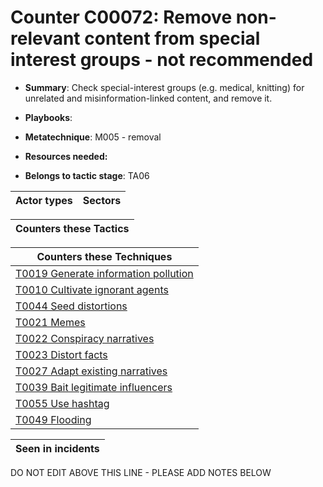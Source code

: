 # Counter C00072: Remove non-relevant content from special interest groups - not recommended

* **Summary**: Check special-interest groups (e.g. medical, knitting) for unrelated and misinformation-linked content, and remove it. 

* **Playbooks**: 

* **Metatechnique**: M005 - removal

* **Resources needed:** 

* **Belongs to tactic stage**: TA06


| Actor types | Sectors |
| ----------- | ------- |



| Counters these Tactics |
| ---------------------- |



| Counters these Techniques |
| ------------------------- |
| [T0019 Generate information pollution](../techniques/T0019.md) |
| [T0010 Cultivate ignorant agents](../techniques/T0010.md) |
| [T0044 Seed distortions](../techniques/T0044.md) |
| [T0021 Memes](../techniques/T0021.md) |
| [T0022 Conspiracy narratives](../techniques/T0022.md) |
| [T0023 Distort facts](../techniques/T0023.md) |
| [T0027 Adapt existing narratives](../techniques/T0027.md) |
| [T0039 Bait legitimate influencers](../techniques/T0039.md) |
| [T0055 Use hashtag](../techniques/T0055.md) |
| [T0049 Flooding](../techniques/T0049.md) |



| Seen in incidents |
| ----------------- |


DO NOT EDIT ABOVE THIS LINE - PLEASE ADD NOTES BELOW